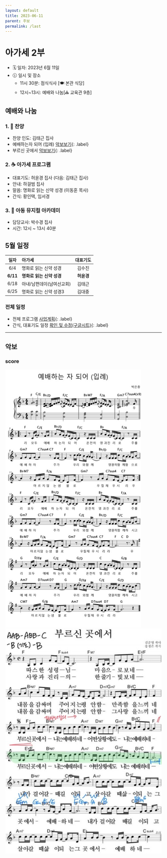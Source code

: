 ```yaml
---
layout: default
title: 2023-06-11
parent: 주보
permalink: /last
---
```


# 아가세 2부
- 🗓️ 일자: 2023년 6월 11일
- 🕦 일시 및 장소
  -  11시 30분: 점식식사 [🍽️ 본관 식당]
  -  12시~13시: 예배와 나눔[⛪ 교육관 9층]

## 예배와 나눔

### 1. 🎵 찬양
- 찬양 인도: 김태근 집사
- 예배하는자 되어 (입례) [악보보기](#score){: .label}
- 부르신 곳에서 [악보보기](#score){: .label}

### 2. ☕ 아가세 프로그램
- 대표기도: 허윤경 집사 (다음: 김태근 집사)
- 안내: 하걸범 집사
- 말씀: 명화로 읽는 신약 성경 (이동훈 목사)
- 간식: 황인택, 임서경

### 3. 🏫 아동 뮤지컬 아카데미
- 담당교사: 박수경 집사
- 시간: 12시 ~ 13시 40분

## 5월 일정

|일자| 아가세| 대표기도 |
|:---:|:-------------------------------------------|:----:|
| 6/4 | 명화로 읽는 신약 성경 |김수진 |
| **6/11** | **명화로 읽는 신약 성경** | **허윤경** |
| 6/18 | 아내/남편데이(남여선교회) | 김태근 |
| 6/25 | 명화로 읽는 신약 성경3 | 김대중 |

### 전체 일정
- 전체 프로그램 [사업계획](schedule){: .label}
- 간식, 대표기도 일정 [확인 및 수정(구글시트)](https://docs.google.com/spreadsheets/d/1lbI19_aBxfNdhaPLaUOwoYV0HYdjHeSiXNjnpaHt0dw/edit?usp=sharing){: .label}

---

## 악보

### score
![](attachments/2023-06-11_1.jpeg)
![](attachments/2023-06-11_2.jpeg)

